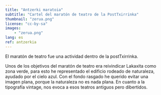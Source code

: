 ```yaml
---
title: "Antzerki maratoia"
subtitle: "Cartel del maratón de teatro de la PostTxirrinka"
thumbnail: "zerua.png"
license: "cc-by-sa"
images:
    - "zerua.png"
lang: es
ref: antzerkia
---
```


El maratón de teatro fue una actividad dentro de la postTxirrinka.

Unos de los objetivos del maratón de teatro era reivindicar Lakaxita como zona verde, para esto he representado el
edificio rodeado de naturaleza, ayudado por el cielo azul. Con el fondo rasgado he querido evitar una imagen plana,
porque la naturaleza no es nada plana. En cuanto a la tipografía vintage, nos evoca a esos teatros antiguos pero
dibertidos.
